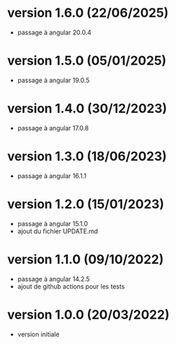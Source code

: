 # version 1.6.0 (22/06/2025)
* passage à angular 20.0.4

# version 1.5.0 (05/01/2025)
* passage à angular 19.0.5

# version 1.4.0 (30/12/2023)
* passage à angular 17.0.8

# version 1.3.0 (18/06/2023)
* passage à angular 16.1.1

# version 1.2.0 (15/01/2023)
* passage à angular 15.1.0
* ajout du fichier UPDATE.md

# version 1.1.0 (09/10/2022)
* passage à angular 14.2.5
* ajout de github actions pour les tests

# version 1.0.0 (20/03/2022)
* version initiale
